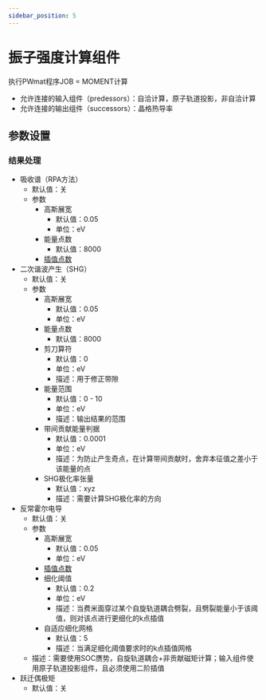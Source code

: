 ```yaml
---
sidebar_position: 5
---
```


# 振子强度计算组件
执行PWmat程序JOB = MOMENT计算

- 允许连接的输入组件（predessors）：自洽计算，原子轨道投影，非自洽计算
- 允许连接的输出组件（successors）：晶格热导率

## 参数设置

### 结果处理
- 吸收谱（RPA方法）
  - 默认值：关
  - 参数
    - 高斯展宽
      - 默认值：0.05
      - 单位：eV
    - 能量点数
      - 默认值：8000
    - [插值点数](/next/Q-Flow/模拟/计算参数/qflow_parameters_interpolation)
- 二次谐波产生（SHG）
  - 默认值：关
  - 参数
    - 高斯展宽
      - 默认值：0.05
      - 单位：eV
    - 能量点数
      - 默认值：8000
    - 剪刀算符
      - 默认值：0
      - 单位：eV
      - 描述：用于修正带隙
    - 能量范围
      - 默认值：0 - 10
      - 单位：eV
      - 描述：输出结果的范围
    - 带间贡献能量判据
      - 默认值：0.0001
      - 单位：eV
      - 描述：为防止产生奇点，在计算带间贡献时，舍弃本征值之差小于该能量的点
    - SHG极化率张量
      - 默认值：xyz
      - 描述：需要计算SHG极化率的方向
- 反常霍尔电导
  - 默认值：关
  - 参数
    - 高斯展宽
      - 默认值：0.05
      - 单位：eV
    - [插值点数](/next/Q-Flow/模拟/计算参数/qflow_parameters_interpolation)
    - 细化阈值
      - 默认值：0.2
      - 单位：eV
      - 描述：当费米面穿过某个自旋轨道耦合劈裂，且劈裂能量小于该阈值，则对该点进行更细化的k点插值
    - 自适应细化网格
      - 默认值：5
      - 描述：当满足细化阈值要求时的k点插值网格
  - 描述：需要使用SOC赝势，自旋轨道耦合+非贡献磁矩计算；输入组件使用原子轨道投影组件，且必须使用二阶插值
- 跃迁偶极矩
  - 默认值：关
